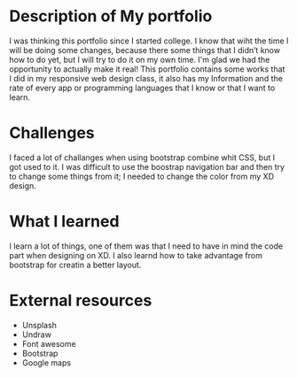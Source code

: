 # Description of My portfolio
I was thinking this portfolio since I started college. I know that wiht the time I will be doing some changes, because there some things that I didn’t know how to do yet, but I will try to do it on my own time. I'm glad we had the opportunity to actually make it real!
This portfolio contains some works that I did in my responsive web design class, it also has my Information and the rate of every app or programming languages that I know or that I want to learn. 
# Challenges 
I faced a lot of challanges when using bootstrap combine whit CSS, but I got used to it. I was difficult to use the boostrap navigation bar and then try to change some things from it; I needed to change the color from my XD design.
# What I learned 
I learn a lot of things, one of them was that I need to have in mind the code part when designing on XD. I also learnd how to take advantage from bootstrap for creatin a better layout.
# External resources
- Unsplash 
- Undraw
- Font awesome 
- Bootstrap 
- Google maps
